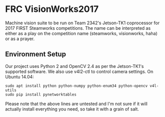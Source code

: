 # FRC VisionWorks2017

Machine vision suite to be run on Team 2342's Jetson-TK1 coprocessor for 2017 FIRST Steamworks competitions. The name can be interpreted as either as a play on the competition name (steamworks, visionworks, haha) or as a prayer.

## Environment Setup

Our project uses Python 2 and OpenCV 2.4 as per the Jetson-TK1's supported software. We also use v4l2-ctl to control camera settings. On Ubuntu 14.04:

    sudo apt install python python-numpy python-enum34 python-opencv v4l-utils
    sudo pip install pynetworktables

Please note that the above lines are untested and I'm not sure if it will actually install everything you need, so take it with a grain of salt.
